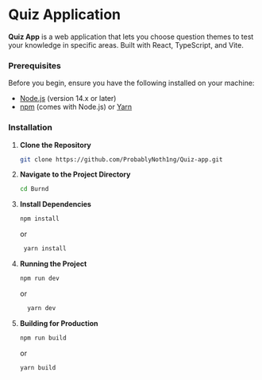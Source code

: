 # Quiz Application

**Quiz App** is a web application that lets you choose question themes to test your knowledge in specific areas. Built with React, TypeScript, and Vite.


### Prerequisites

Before you begin, ensure you have the following installed on your machine:

- [Node.js](https://nodejs.org/) (version 14.x or later)
- [npm](https://www.npmjs.com/) (comes with Node.js) or [Yarn](https://yarnpkg.com/)

### Installation

1. **Clone the Repository**

   ```bash
   git clone https://github.com/ProbablyNoth1ng/Quiz-app.git
   ```   
2. **Navigate to the Project Directory**

   ```bash
   cd Burnd
   ```

4. **Install Dependencies**
    
    ```bash
   npm install 
    ```
    or
   ```bash
    yarn install
    ```

6. **Running the Project**
    
    ```bash
    npm run dev
   ```
    or
   ```bash
     yarn dev
   ```

8. **Building for Production**
    
    ```bash
    npm run build 
   ```
    or
   ```bash
   yarn build
   ```




